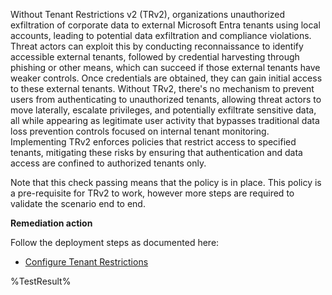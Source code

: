 Without Tenant Restrictions v2 (TRv2), organizations unauthorized exfiltration of corporate data to external Microsoft Entra tenants using local accounts, leading to potential data exfiltration and compliance violations. Threat actors can exploit this by conducting reconnaissance to identify accessible external tenants, followed by credential harvesting through phishing or other means, which can succeed if those external tenants have weaker controls. Once credentials are obtained, they can gain initial access to these external tenants. Without TRv2, there's no mechanism to prevent users from authenticating to unauthorized tenants, allowing threat actors to move laterally, escalate privileges, and potentially exfiltrate sensitive data, all while appearing as legitimate user activity that bypasses traditional data loss prevention controls focused on internal tenant monitoring. Implementing TRv2 enforces policies that restrict access to specified tenants, mitigating these risks by ensuring that authentication and data access are confined to authorized tenants only. 

Note that this check passing means that the policy is in place. This policy is a pre-requisite for TRv2 to work, however more steps are required to validate the scenario end to end.

**Remediation action**

Follow the deployment steps as documented here:
- [Configure Tenant Restrictions](https://learn.microsoft.com/entra/external-id/tenant-restrictions-v2)
<!--- Results --->
%TestResult%
